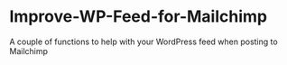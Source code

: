 # Improve-WP-Feed-for-Mailchimp
A couple of functions to help with your WordPress feed when posting to Mailchimp
